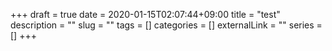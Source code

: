 +++ 
draft = true
date = 2020-01-15T02:07:44+09:00
title = "test"
description = ""
slug = "" 
tags = []
categories = []
externalLink = ""
series = []
+++
